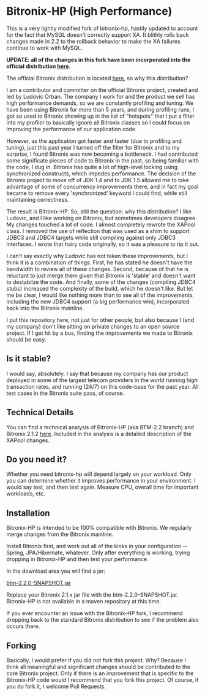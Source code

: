 Bitronix-HP (High Performance)
==============================
This is a very lightly modified fork of bitronix-hp, hastily updated to account for the fact that MySQL doesn't correctly support XA.  It blithly rolls back changes made in 2.2 to the rollback behavior to make the XA failures continue to work with MySQL.

<b>UPDATE: all of the changes in this fork have been incorporated into the official distribution [here](https://github.com/bitronix/btm).</b>


The official Bitronix distribution is located [here](http://docs.codehaus.org/display/BTM/Home), so why this distribution?

I am a contributor and committer on the official Bitronix project, created and led by Ludovic Orban.  The company I work for and the product we sell has high performance demands, so we are constantly profiling and tuning.  We have been using Bitronix for more than 5 years, and during profiling runs, I got so used to Bitronix showing up in the list of "hotspots" that I put a filter into my profiler to basically ignore all Bitronix classes so I could focus on improving the performance of our application code.

However, as the application got faster and faster (due to profiling and tuning), just this past year I turned off the filter for Bitronix and to my surprise, I found Bitronix was now becoming a bottleneck.  I had contributed some significate pieces of code to Bitronix in the past, so being familiar with the code, I dug in.  Bitronix has quite a lot of high-level locking using synchronized constructs, which impedes performance.  The decision of the Bitronix project to move off of JDK 1.4 and to JDK 1.5 allowed me to take advantage of some of concurrency improvements there, and in fact my goal became to remove every 'synchronized' keyword I could find, while still maintaining correctness.

The result is Bitronix-HP.  So, still the question: why this distribution?  I like Ludovic, and I like working on Bitronix, but sometimes developers disagree.  My changes touched a lot of code.  I almost completely rewrote the XAPool class.  I removed the use of reflection that was used as a shim to support JDBC3 and JDBC4 targets while still compiling against only JDBC3 interfaces.  I wrote that hairy code originally, so it was a pleasure to rip it out.

I can't say exactly why Ludovic has not taken these improvements, but I think it is a combination of things.  First, he has stated he doesn't have the bandwidth to review all of these changes.  Second, because of that he is reluctant to just merge them given that Bitronix is 'stable' and doesn't want to destabilze the code.  And finally, some of the changes (compiling JDBC4 stubs) increased the complexity of the build, which he doesn't like.  But let me be clear, I would like nothing more than to see all of the improvements, including the new JDBC4 support (a big performance win), incorporated back into the Bitronix mainline.

I put this repository here, not just for other people, but also because I (and my company) don't like sitting on private changes to an open source project.  If I get hit by a bus, finding the improvements we made to Bitronix should be easy.

Is it stable?
-------------
I would say, absolutely.  I say that because my company has our product deployed in some of the largest telecom providers in the world running high transaction rates, and running (24/7) on this code-base for the past year.  All test cases in the Bitronix suite pass, of course.

Technical Details
-----------------
You can find a technical analysis of Bitronix-HP (aka BTM-2.2 branch) and Bitronix 2.1.2 [here](http://docs.codehaus.org/display/BTM/BTM-2.2).  Included in the analysis is a detailed description of the XAPool changes.

Do you need it?
---------------
Whether you need bitronix-hp will depend largely on your workload.  Only you can determine whether it improves performance in your environment.  I would say test, and then test again.  Measure CPU, overall time for important workloads, etc.

Installation
------------
Bitronix-HP is intended to be 100% compatible with Bitronix.  We regularly merge changes from the Bitronix mainline.

Install Bitronix first, and work out all of the kinks in your configuration -- Spring, JPA/Hibernate, whatever.  Only after everything is working, trying dropping in Bitronix-HP and then test your performance.

In the download area you will find a jar:

[btm-2.2.0-SNAPSHOT.jar](https://github.com/downloads/brettwooldridge/bitronix-hp/btm-2.2.0-SNAPSHOT.jar)

Replace your Bitronix 2.1.x jar file with the btm-2.2.0-SNAPSHOT.jar.  Bitronix-HP is not available in a maven repository at this time.

If you ever encounter an issue with the Bitronix-HP fork, I recommend dropping back to the standard Bitronix distribution to see if the problem also occurs there.

Forking
-------
Basically, I would prefer if you did not fork this project.  Why?  Because I think all meaningful and significant changes should be contributed to the core Bitronix project.  Only if there is an improvement that is specific to the Bitronix-HP code would I recommend that you fork this project.  Of course, if you do fork it, I welcome Pull Requests.
